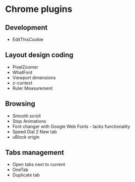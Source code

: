 # Chrome plugins

## Development

* EditThisCookie

## Layout design coding

* PixelZoomer
* WhatFont
* Viewport dimensions
* z-context
* Ruler Measurement

## Browsing

* Smooth scroll
* Stop Animations
* Font changer with Google Web Fonts - lacks functionality
* Speed Dial 2 New tab
* uBlock origin

## Tabs management

* Open tabs next to current
* OneTab
* Duplicate tab


